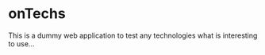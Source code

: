 onTechs
=======

This is a dummy web application to test any technologies what is interesting to use...